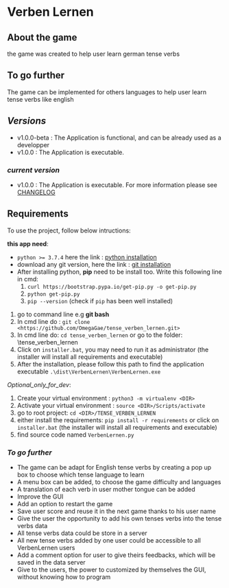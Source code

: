 # **Verben Lernen**

## About the game

the game was created to help user learn german tense verbs

## To go further

The game can be implemented for others languages to help user learn tense verbs like english

## _Versions_

* v1.0.0-beta : The Application is functional, and can be already used as a developper
* v1.0.0 : The Application is executable.

### _current version_

* v1.0.0 : The Application is executable. For more information please see [CHANGELOG](https://github.com/OmegaGae/tense_verben_lernen/blob/main/CHANGELOG.txt)

## Requirements

To use the project, follow below intructions:

**this app need**:

* ``python >= 3.7.4`` here the link : [python installation](https://www.python.org/)
* download any git version, here the link : [git installation](https://git-scm.com/download/win)
* After installing python, **pip** need to be install too. Write this following line in cmd:
  1. ``curl https://bootstrap.pypa.io/get-pip.py -o get-pip.py``
  2. ``python get-pip.py``
  3. ``pip --version`` (check if ``pip`` has been well installed)

1. go to command line e.g **git bash**
2. In cmd line do : ``git clone <https://github.com/OmegaGae/tense_verben_lernen.git>``
3. In cmd line do: ``cd tense_verben_lernen`` or go to the folder: \tense_verben_lernen
4. Click on ``installer.bat``, you may need to run it as administrator (the installer will install all requirements and executable)
5. After the installation, please follow this path to find the application executable ``.\dist\VerbenLernen\VerbenLernen.exe``

_Optional_only_for_dev_:

  1. Create your virtual environment : `` python3 -m virtualenv <DIR> ``
  2. Activate your virtual environment : ``source <DIR>/Scripts/activate``
  3. go to root project: `` cd <DIR>/TENSE_VERBEN_LERNEN ``
  4. either install the requirements: `` pip install -r requirements `` or click on ``installer.bat`` (the installer will install all requirements and executable)
  5. find source code named  `VerbenLernen.py`

### _To go further_

* The game can be adapt for English tense verbs by creating a pop up box to choose which tense language to learn
* A menu box can be added, to choose the game difficulty and languages
* A translation of each verb in user mother tongue can be added
* Improve the GUI
* Add an option to restart the game
* Save user score and reuse it in the next game thanks to his user name
* Give the user the opportunity to add his own tenses verbs into the tense verbs data
* All tense verbs data could be store in a server
* All new tense verbs added by one user could be accessible to all VerbenLernen users
* Add a comment option for user to give theirs feedbacks, which will be saved in the data server
* Give to the users, the power to customized by themselves the GUI, without knowing how to program
